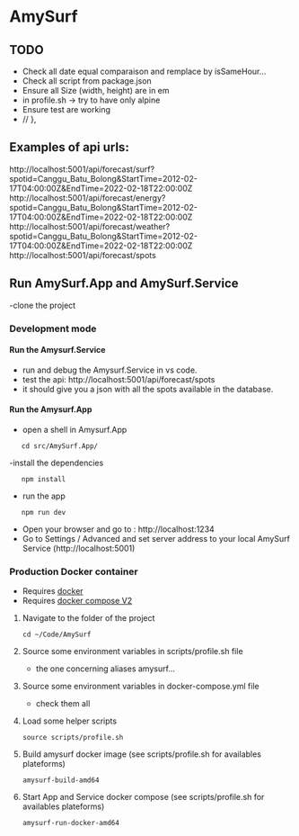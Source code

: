 # AmySurf

## TODO

- Check all date equal comparaison and remplace by isSameHour...
- Check all script from package.json
- Ensure all Size (width, height) are in em
- in profile.sh -> try to have only alpine
- Ensure test are working
- // },

## Examples of api urls:

http://localhost:5001/api/forecast/surf?spotid=Canggu_Batu_Bolong&StartTime=2012-02-17T04:00:00Z&EndTime=2022-02-18T22:00:00Z
http://localhost:5001/api/forecast/energy?spotid=Canggu_Batu_Bolong&StartTime=2012-02-17T04:00:00Z&EndTime=2022-02-18T22:00:00Z
http://localhost:5001/api/forecast/weather?spotid=Canggu_Batu_Bolong&StartTime=2012-02-17T04:00:00Z&EndTime=2022-02-18T22:00:00Z
http://localhost:5001/api/forecast/spots

## Run AmySurf.App and AmySurf.Service

-clone the project

### Development mode

#### Run the Amysurf.Service

- run and debug the Amysurf.Service in vs code.
- test the api: http://localhost:5001/api/forecast/spots
- it should give you a json with all the spots available in the database.

#### Run the Amysurf.App

- open a shell in Amysurf.App

```shell
   cd src/AmySurf.App/
```

-install the dependencies

```shell
   npm install
```

- run the app

```shell
   npm run dev
```

- Open your browser and go to : http://localhost:1234
- Go to Settings / Advanced and set server address to your local AmySurf Service (http://localhost:5001)

### Production Docker container

- Requires [docker](https://docs.docker.com/get-docker/)
- Requires [docker compose V2](https://docs.docker.com/compose/cli-command/)

1. Navigate to the folder of the project

   ```shell
   cd ~/Code/AmySurf
   ```

2. Source some environment variables in scripts/profile.sh file

   - the one concerning aliases amysurf...

3. Source some environment variables in docker-compose.yml file

   - check them all

4. Load some helper scripts

   ```shell
   source scripts/profile.sh
   ```

5. Build amysurf docker image
   (see scripts/profile.sh for availables plateforms)

   ```shell
   amysurf-build-amd64
   ```

6. Start App and Service docker compose
   (see scripts/profile.sh for availables plateforms)
   ```shell
   amysurf-run-docker-amd64
   ```

```

```
